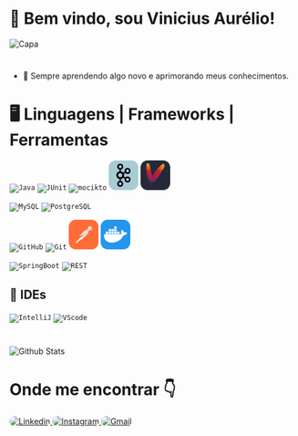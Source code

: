# 🤙 Bem vindo, sou Vinicius Aurélio!
![Capa](https://github.com/user-attachments/assets/713ec123-bd7d-4f3b-8827-70be36fb97b3)
#

- 🌱 Sempre aprendendo algo novo e aprimorando meus conhecimentos.

#

# 🖥️ Linguagens | Frameworks | Ferramentas
<code><img height="52" src="https://user-images.githubusercontent.com/25181517/117201156-9a724800-adec-11eb-9a9d-3cd0f67da4bc.png" alt="Java"></code>
<code><img height="52" src="https://user-images.githubusercontent.com/25181517/117533873-484d4480-afef-11eb-9fad-67c8605e3592.png" alt="JUnit"></code>
<code><img height="52" src="https://user-images.githubusercontent.com/25181517/183892181-ad32b69e-3603-418c-b8e7-99e976c2a784.png" alt="mocikto"></code>
<code><img height="52" src="https://raw.githubusercontent.com/tandpfun/skill-icons/main/icons/Kafka.svg" alt="Kafka"></code>
<code><img height="52" src="https://github.com/tandpfun/skill-icons/raw/main/icons/Maven-Dark.svg" alt="Maven"></code>

<code><img height="52" src="https://user-images.githubusercontent.com/25181517/183896128-ec99105a-ec1a-4d85-b08b-1aa1620b2046.png" alt="MySQL"></code>
<code><img height="52" src="https://camo.githubusercontent.com/c8995b218b69bcd180df63007c4cb5f43f2d7051826f7705cfbdf36cdb7e77d3/68747470733a2f2f63646e2e6a7364656c6976722e6e65742f67682f64657669636f6e732f64657669636f6e406c61746573742f69636f6e732f706f737467726573716c2f706f737467726573716c2d6f726967696e616c2e737667" alt="PostgreSQL"></code>

<code><img height="52" src="https://user-images.githubusercontent.com/25181517/192108374-8da61ba1-99ec-41d7-80b8-fb2f7c0a4948.png" alt="GitHub"></code>
<code><img height="52" src="https://user-images.githubusercontent.com/25181517/192108372-f71d70ac-7ae6-4c0d-8395-51d8870c2ef0.png" alt="Git"></code>
<code><img height="52" src="https://github.com/tandpfun/skill-icons/raw/main/icons/Postman.svg" alt="Postman"></code>
<code><img height="52" src="https://github.com/tandpfun/skill-icons/raw/main/icons/Docker.svg" alt="Docker"></code>

<code><img height="52" src="https://user-images.githubusercontent.com/25181517/183891303-41f257f8-6b3d-487c-aa56-c497b880d0fb.png" alt="SpringBoot"></code>
<code><img height="52" src="https://user-images.githubusercontent.com/25181517/192107858-fe19f043-c502-4009-8c47-476fc89718ad.png" alt="REST"></code>

## 🔨 IDEs
<code><img height="52" src="https://user-images.githubusercontent.com/25181517/192108890-200809d1-439c-4e23-90d3-b090cf9a4eea.png" alt="IntelliJ"></code>
<code><img height="52" src="https://user-images.githubusercontent.com/25181517/192108891-d86b6220-e232-423a-bf5f-90903e6887c3.png" alt="VScode"></code>
#
<img
    align="center"
    src="https://github-readme-stats.vercel.app/api/top-langs/?username=Vinicius-AMM&theme=dark&hide_border=false&include_all_commits=true&count_private=true&layout=compact"
    alt="Github Stats"/>

# Onde me encontrar 👇
<a href = "https://www.linkedin.com/in/vinicius-aur%C3%A9lio-09a041239/" ><img height="42" src="https://img.shields.io/badge/LinkedIn-0077B5?style=for-the-badge&logo=linkedin&logoColor=white" alt="Linkedin" style ="border-radius: 30px">
</a>
<a href = "https://www.instagram.com/vinicius_aurelio1/" ><img height="42" src="https://img.shields.io/badge/Instagram-E4405F?style=for-the-badge&logo=instagram&logoColor=white" alt="Instagram" style ="border-radius: 30px">
</a>
<a href = "mailto:aurelioviniciusprofissional@gmail.com"><img height="42" src="https://img.shields.io/badge/Gmail-D14836?style=for-the-badge&logo=gmail&logoColor=white" alt="Gmail" style ="border-radius: 30px">
</a>
